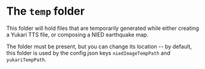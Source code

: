 # The `temp` folder
This folder will hold files that are temporarily generated while either creating a Yukari TTS file, or composing a NIED earthquake map.

The folder must be present, but you can change its location -- by default, this folder is used by the config.json keys `niedImageTempPath` and `yukariTempPath`.